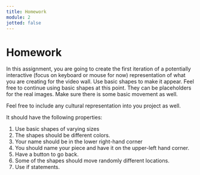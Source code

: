 ```yaml
---
title: Homework
module: 2
jotted: false
---
```


# Homework

In this assignment, you are going to create the first iteration of a potentially interactive (focus on keyboard or mouse for now) representation of what you are creating for the video wall.  Use basic shapes to make it appear.  Feel free to continue using basic shapes at this point.  They can be placeholders for the real images.  Make sure there is some basic movement as well.

Feel free to include any cultural representation into you project as well.

<!--
continue working with basic shapes in p5.js.  We are going to now formally incorporate control statements and variables. Whenever the program calls the draw method, keep track of the count. Every time the number exceeds a multiple of 1000, have your program change shapes and color. Put the shapes in random locations.

<a href="https://github.com/Montana-Media-Arts/220_CreativeCoding2-Spring2021-Samples/tree/main/Homework%202" target="_new">Homework 2 Example</a>
-->
It should have the following properties:

1. Use basic shapes of varying sizes
2. The shapes should be different colors.
3. Your name should be in the lower right-hand corner
4. You should name your piece and have it on the upper-left hand corner.
5. Have a button to go back.
6. Some of the shapes should move randomly different locations.
7. Use if statements.

<!--
1. Border around the edge of your window
2. Use at least 10 different shapes of varying sizes
3.	The border should be one solid color
4.	The shapes inside the frame should be different colors.
5.	Your name should be in the lower right-hand corner
6.	You should name your piece and have it on the upper-left hand corner.
1.	Keep the border around the edge of your window.
2.	You should use random to move your shapes into different locations within your border.
3.	You should move shapes whenever the counter is greater than a multiple 1000.
4.	Whenever the shapes move, they should also change shape type and color.
5.	Use if statements.
-->